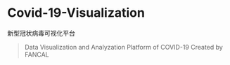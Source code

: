 # Covid-19-Visualization
新型冠状病毒可视化平台
>Data Visualization and Analyzation Platform of COVID-19 Created by FANCAL
